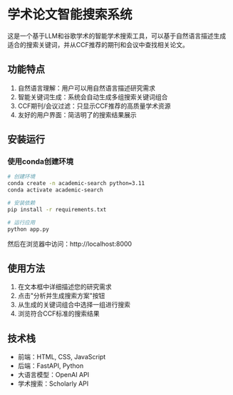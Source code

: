 # 学术论文智能搜索系统

这是一个基于LLM和谷歌学术的智能学术搜索工具，可以基于自然语言描述生成适合的搜索关键词，并从CCF推荐的期刊和会议中查找相关论文。

## 功能特点

1. 自然语言理解：用户可以用自然语言描述研究需求
2. 智能关键词生成：系统会自动生成多组搜索关键词组合
3. CCF期刊/会议过滤：只显示CCF推荐的高质量学术资源
4. 友好的用户界面：简洁明了的搜索结果展示

## 安装运行

### 使用conda创建环境

```bash
# 创建环境
conda create -n academic-search python=3.11
conda activate academic-search

# 安装依赖
pip install -r requirements.txt

# 运行应用
python app.py
```

然后在浏览器中访问：http://localhost:8000

## 使用方法

1. 在文本框中详细描述您的研究需求
2. 点击"分析并生成搜索方案"按钮
3. 从生成的关键词组合中选择一组进行搜索
4. 浏览符合CCF标准的搜索结果

## 技术栈

- 前端：HTML, CSS, JavaScript
- 后端：FastAPI, Python
- 大语言模型：OpenAI API
- 学术搜索：Scholarly API 